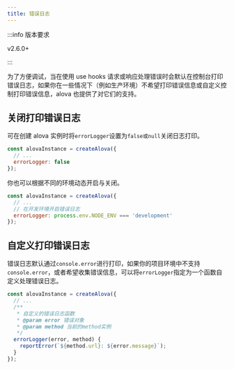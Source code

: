 ```yaml
---
title: 错误日志
---
```


:::info 版本要求

v2.6.0+

:::

为了方便调试，当在使用 use hooks 请求或响应处理错误时会默认在控制台打印错误日志，如果你在一些情况下（例如生产环境）不希望打印错误信息或自定义控制打印错误信息，alova 也提供了对它们的支持。

## 关闭打印错误日志

可在创建 alova 实例时将`errorLogger`设置为`false或null`关闭日志打印。

```javascript
const alovaInstance = createAlova({
  // ...
  errorLogger: false
});
```

你也可以根据不同的环境动态开启与关闭。

```javascript
const alovaInstance = createAlova({
  // ...
  // 在开发环境开启错误日志
  errorLogger: process.env.NODE_ENV === 'development'
});
```

## 自定义打印错误日志

错误日志默认通过`console.error`进行打印，如果你的项目环境中不支持`console.error`，或者希望收集错误信息，可以将`errorLogger`指定为一个函数自定义处理错误日志。

```javascript
const alovaInstance = createAlova({
  // ...
  /**
   * 自定义的错误日志函数
   * @param error 错误对象
   * @param method 当前的method实例
   */
  errorLogger(error, method) {
    reportError(`${method.url}: ${error.message}`);
  }
});
```

